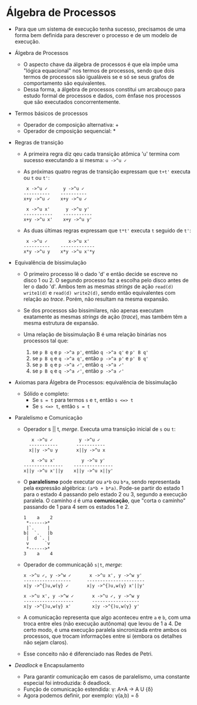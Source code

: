 Álgebra de Processos
=====================

- Para que um sistema de execução tenha sucesso, precisamos de uma forma bem
  definida para descrever o processo e de um modelo de execução.

- Álgebra de Processos
  - O aspecto chave da álgebra de processos é que ela impõe uma "lógica
    equacional" nos termos de processos, sendo que dois termos de processos
    são igualáveis se e só se seus grafos de comportamento são equivalentes.
  - Dessa forma, a álgebra de processos constitui um arcabouço para estudo
    formal de processos e dados, com ênfase nos processos que são executados
    concorrentemente.

- Termos básicos de processos
  - Operador de composição alternativa: +
  - Operador de cmposição sequencial: *

- Regras de transição
  - A primeira regra diz qeu cada transição atômica 'u' termina com sucesso
    executando a si mesma: `u ->^u ✓`

  - As próximas quatro regras de transição expressam que `t+t'` executa
    ou `t` ou `t'`:
    ```
     x ->^u ✓      y ->^u ✓
    ----------    ----------
    x+y ->^u ✓    x+y ->^u ✓

     x ->^u x'      y ->^u y'
    -----------    -----------
    x+y ->^u x'    x+y ->^u y'
    ```

  - As duas últimas regras expressam que `t*t'` executa `t` seguido de `t'`:
    ```
     x ->^u ✓        x->^u x'
    ----------    -------------
    x*y ->^u y    x*y ->^u x'*y
    ```

- Equivalência de bissimulação
  - O primeiro processo lê o dado 'd' e então decide se escreve no disco 1 ou 2.
    O segundo processo faz a escolha pelo disco antes de ler o dado 'd'. Ambos
    tem as mesmas *strings* de ação `read(d) write1(d)` e `read(d) write2(d)`,
    sendo então equivalentes com relação ao *trace*. Porém, não resultam na
    mesma expansão.

  - Se dos processos são bissimilares, não apenas executam exatamente as mesmas
    *strings* de ação (*trace*), mas também têm a mesma estrutura de expansão.

  - Uma relação de bissimulação B é uma relação binárias nos processos tal que:
    1. se `p B q` e `p ->^a p'`, então `q ->^a q'` e `p' B q'`
    2. se `p B q` e `q ->^a q'`, então `p ->^a p'` e `p' B q'`
    3. se `p B q` e `p ->^a ✓'`, então `q ->^a ✓'`
    4. se `p B q` e `q ->^a ✓'`, então `p ->^a ✓'`

- Axiomas para Álgebra de Processos: equivalência de bissimulação
  - Sólido e completo:
    - Se `s = t` para termos `s` e `t`, então `s <=> t`
    - Se `s <=> t`, então `s = t`

- Paralelismo e Comunicação
  - Operador s || t, *merge*. Executa uma transição inicial de `s` ou `t`:
    ```
       x ->^u ✓          y ->^u ✓
      -----------       -----------
      x||y ->^u y       x||y ->^u x

       x ->^u x'          y ->^u y'
    ---------------    ---------------
    x||y ->^u x'||y    x||y ->^u x||y'
    ```

  - O **paralelismo** pode executar ou `a*b` ou `b*a`, sendo representada pela
    expressão algébrica: `(a*b + b*a)`. Pode-se partir do estado 1 para o estado
    4 passando pelo estado 2 ou 3, segundo a execução paralela. O caminho `d`
    é uma **comunicação**, que "corta o caminho" passando de 1 para 4 sem os
    estados 1 e 2.
    ```
    1    a    2
     *------>*
     |`.     |
    b|  `.   |b
     |  d `. |
     v      `v
     *------>*
    3    a    4
    ```

  - Operador de communicaçãõ `s|t`, *merge*:
    ```
    x ->^u ✓, y ->^w ✓       x ->^u x', y ->^w y'
    ------------------      ----------------------
    x|y ->^{)u,w(γ} ✓       x|y ->^{)u,w(γ} x'||y'

    x ->^u x', y ->^w ✓       x ->^u ✓, y ->^w y
    -------------------       ------------------
    x|y ->^{)u,w(γ} x'        x|y ->^{)u,w(γ} y'
    ```

  - A comunicação representa que algo aconteceu entre `a` e `b`, com uma troca
    entre eles (não execução autônoma) que levou de 1 a 4. De certo modo, é uma
    execução paralela sincronizada entre ambos os processos, que trocam
    informações entre si (embora os detalhes não sejam claros).

  - Esse conceito não é diferenciado nas Redes de Petri.

- *Deadlock* e Encapsulamento
  - Para garantir comunicação em casos de paralelismo, uma constante especial
    foi introduzida: δ deadlock.
  - Função de comunicação estendida: γ: A×A -> A U {δ}
  - Agora podemos definir, por exemplo: γ(a,b) = δ

